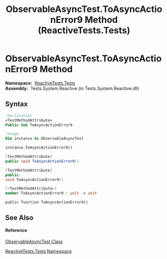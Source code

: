 ﻿---
title: ObservableAsyncTest.ToAsyncActionError9 Method  (ReactiveTests.Tests)
TOCTitle: ToAsyncActionError9 Method
ms:assetid: M:ReactiveTests.Tests.ObservableAsyncTest.ToAsyncActionError9
ms:mtpsurl: https://msdn.microsoft.com/en-us/library/reactivetests.tests.observableasynctest.toasyncactionerror9(v=VS.103)
ms:contentKeyID: 36619510
ms.date: 06/28/2011
mtps_version: v=VS.103
f1_keywords:
- ReactiveTests.Tests.ObservableAsyncTest.ToAsyncActionError9
dev_langs:
- CSharp
- JScript
- VB
- FSharp
- c++
---

# ObservableAsyncTest.ToAsyncActionError9 Method

**Namespace:**  [ReactiveTests.Tests](hh289046\(v=vs.103\).md)  
**Assembly:**  Tests.System.Reactive (in Tests.System.Reactive.dll)

## Syntax

``` vb
'Declaration
<TestMethodAttribute> _
Public Sub ToAsyncActionError9
```

``` vb
'Usage
Dim instance As ObservableAsyncTest

instance.ToAsyncActionError9()
```

``` csharp
[TestMethodAttribute]
public void ToAsyncActionError9()
```

``` c++
[TestMethodAttribute]
public:
void ToAsyncActionError9()
```

``` fsharp
[<TestMethodAttribute>]
member ToAsyncActionError9 : unit -> unit 
```

``` jscript
public function ToAsyncActionError9()
```

## See Also

#### Reference

[ObservableAsyncTest Class](hh314747\(v=vs.103\).md)

[ReactiveTests.Tests Namespace](hh289046\(v=vs.103\).md)

